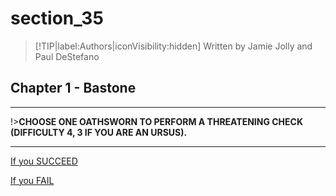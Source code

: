 
# section_35

>[!TIP|label:Authors|iconVisibility:hidden]
>Written by Jamie Jolly and Paul DeStefano

## Chapter 1 - Bastone

---

!>**CHOOSE ONE OATHSWORN TO PERFORM A THREATENING CHECK (DIFFICULTY 4, 3 IF YOU ARE AN URSUS).** 

---

[If you SUCCEED](output/chapter1/section_36.md)

[If you FAIL](output/chapter1/section_37.md)


